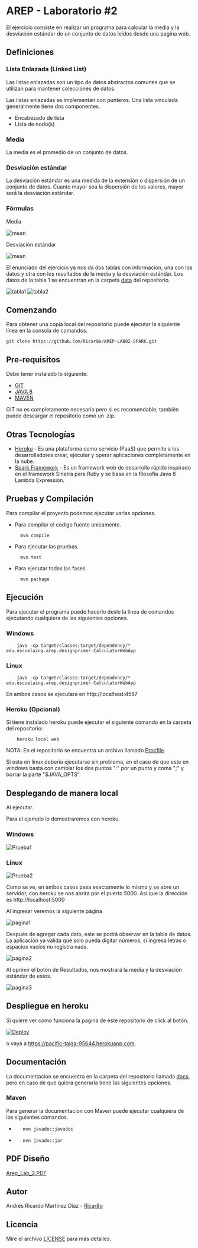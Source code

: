 # AREP - Laboratorio #2
El ejercicio consiste en realizar un programa para calcular la media y la desviación estándar de un conjunto de datos leídos desde una pagina web.


## Definiciones

### Lista Enlazada (Linked List)
Las listas enlazadas son un tipo de datos abstractos comunes que se utilizan para mantener colecciones de datos.

Las listas enlazadas se implementan con punteros.
Una lista vinculada generalmente tiene dos componentes.
* Encabezado de lista
* Lista de nodo(s)

### Media
La media es el promedio de un conjunto de datos.

### Desviación estándar
La desviación estándar es una medida de la extensión o dispersión de un conjunto de datos.
Cuanto mayor sea la dispersión de los valores, mayor será la desviación estándar. 

### Fórmulas

Media

![mean](img/mean.jpg)

Desviación estándar

![mean](img/deviation.jpg)


El enunciado del ejercicio ya nos da dos tablas con información, una con los datos y otra con los resultados de la media y la desviación estándar. Los datos de la tabla 1 se encuentran en la carpeta [data](data) del repositorio.

![tabla1](img/tabla1.jpg)
![tabla2](img/tabla2.jpg)

## Comenzando 
Para obtener una copia local del repositorio puede ejecutar la siguiente línea en la consola de comandos.
    
    git clone https://github.com/Ricar8o/AREP-LAB02-SPARK.git

## Pre-requisitos

Debe tener instalado lo siguiente:

* [GIT](https://git-scm.com/book/es/v2/Inicio---Sobre-el-Control-de-Versiones-Instalación-de-Git)
* [JAVA 8](https://www.java.com/es/download/)
* [MAVEN](https://maven.apache.org)

GIT no es completamente necesario pero si es recomendable, también puede descargar el repositorio como un .zip.

## Otras Tecnologías
* [Heroku](www.heroku.com) - Es una plataforma como servicio (PaaS) que permite a los desarrolladores crear, ejecutar y operar aplicaciones completamente en la nube.
* [Spark Framework](http://sparkjava.com) - Es un framework web de desarrollo rápido inspirado en el framework Sinatra para Ruby y se basa en la filosofía Java 8 Lambda Expression.

## Pruebas y Compilación

Para compilar el proyecto podemos ejecutar varias opciones. 

* Para compilar el codigo fuente únicamente.

        mvn compile
* Para ejecutar las pruebas.

        mvn test
* Para ejecutar todas las fases.

        mvn package

## Ejecución
Para ejecutar el programa puede hacerlo desle la linea de comandos ejecutando cualquiera de las siguientes opciones.

### Windows
        java -cp target/classes;target/dependency/* edu.escuelaing.arep.designprimer.CalculatorWebApp
### Linux
        java -cp target/classes:target/dependency/* edu.escuelaing.arep.designprimer.CalculatorWebApp

En ambos casos se ejecutara en http://localhost:4567

### Heroku (Opcional)
Si tiene instalado heroku puede ejecutar el siguiente comando en la carpeta del repositorio:

        heroku local web

NOTA: 
En el repositorio se encuentra un archivo llamado [Procfile](/Procfile).

Si esta en linux deberia ejecutarse sin problema, en el caso de que este en windows basta con cambiar los dos puntos ":" por un punto y coma ";" y borrar la parte "$JAVA_OPTS".
 
## Desplegando de manera local

Al ejecutar.

Para el ejemplo lo demostraremos con heroku.
### Windows
![Prueba1](img/prueba1.jpg)
### Linux
![Prueba2](img/prueba2.jpg)

Como se ve, en ambos casos pasa exactamente lo mismo y se abre un servidor, con heroku se nos abrira por el puerto 5000. Así que la dirección es http://localhost:5000

Al ingresar veremos la siguiente página

![pagina1](img/pagina1.jpg)

Después de agregar cada dato, este se podrá observar en la tabla de datos. La aplicación ya valida que solo pueda digitar números, si ingresa letras o espacios vacíos no registra nada.

![pagina2](img/pagina2.jpg)

Al oprimir el botón de Resultados, nos mostrará la media y la desviación estándar de estos.

![pagina3](img/pagina3.jpg)

## Despliegue en heroku 
Si quiere ver como funciona la pagina de este repositorio de click al botón.

[![Deploy](https://www.herokucdn.com/deploy/button.svg)](https://pacific-taiga-95644.herokuapp.com)

o vaya a https://pacific-taiga-95644.herokuapp.com.


## Documentación

La documentacion se encuentra en la carpeta del repositorio llamada [docs](docs), pero en caso de que quiera generarla tiene las siguientes opciones.

### Maven
Para generar la documentacion con Maven puede ejecutar cualquiera de los siguientes comandos.

*        mvn javadoc:javadoc
*        mvn javadoc:jar

## PDF Diseño

[Arep_Lab_2.PDF](Arep_Lab_2.pdf)

## Autor 

Andrés Ricardo Martínez Díaz - [Ricar8o](https://github.com/Ricar8o)

## Licencia
Mire el archivo [LICENSE](LICENSE) para más detalles.
